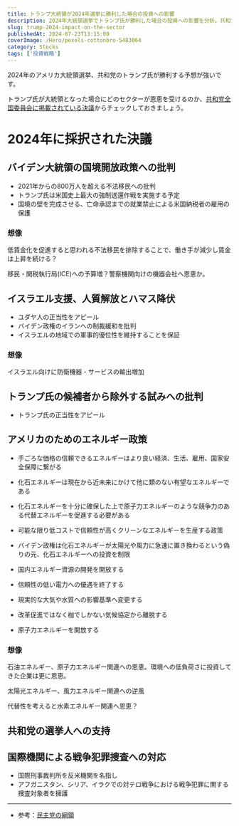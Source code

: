 ```yaml
---
title: トランプ大統領が2024年選挙に勝利した場合の投資への影響
description: 2024年大統領選挙でトランプ氏が勝利した場合の投資への影響を分析。共和党の決議からエネルギー政策(化石燃料・原子力推進、太陽光・風力逆風)、国境管理強化、イスラエル支援などセクター別影響を予想。
slug: trump-2024-impact-on-the-sector
publishedAt: 2024-07-23T13:15:00
coverImage: /Hero/pexels-cottonbro-5483064
category: Stocks
tags: ['投資戦略']
---
```


2024年のアメリカ大統領選挙、共和党のトランプ氏が勝利する予想が強いです。

トランプ氏が大統領となった場合にどのセクターが恩恵を受けるのか、[共和党全国委員会に掲載されている決議](https://gop.com/rules-and-resolutions/)からチェックしておきましょう。

# 2024年に採択された決議

## バイデン大統領の国境開放政策への批判

- 2021年からの800万人を超える不法移民への批判
- トランプ氏は米国史上最大の強制送還作戦を実施する予定
- 国境の壁を完成させる、亡命承認までの就業禁止による米国納税者の雇用の保護

### 想像

低賃金化を促進すると思われる不法移民を排除することで、働き手が減少し賃金は上昇を続ける？

移民・関税執行局(ICE)への予算増？警察機関向けの機器会社へ恩恵か。

## イスラエル支援、人質解放とハマス降伏

- ユダヤ人の正当性をアピール
- バイデン政権のイランへの制裁緩和を批判
- イスラエルの地域での軍事的優位性を維持することを保証

### 想像

イスラエル向けに防衛機器・サービスの輸出増加

## トランプ氏の候補者から除外する試みへの批判

- トランプ氏の正当性をアピール

## アメリカのためのエネルギー政策

- 手ごろな価格の信頼できるエネルギーはより良い経済、生活、雇用、国家安全保障に繋がる
- 化石エネルギーは現在から近未来にかけて他に類のない有望なエネルギーである
- 化石エネルギーを十分に確保した上で原子力エネルギーのような競争力のある代替エネルギーを促進する必要がある
- 可能な限り低コストで信頼性が高くクリーンなエネルギーを生産する政策
- バイデン政権は化石エネルギーが太陽光や風力に急速に置き換わるという偽りの元、化石エネルギーへの投資を制限

- 国内エネルギー資源の開発を開放する
- 信頼性の低い電力への優遇を終了する
- 現実的な大気や水質への影響基準へ変更する
- 改革促進ではなく枷でしかない気候協定から離脱する
- 原子力エネルギーを開放する

### 想像

石油エネルギー、原子力エネルギー関連への恩恵。環境への低負荷さに投資してきた企業は更に恩恵。

太陽光エネルギー、風力エネルギー関連への逆風

代替性を考えると水素エネルギー関連へ恩恵？

## 共和党の選挙人への支持

## 国際機関による戦争犯罪捜査への対応

- 国際刑事裁判所を反米機関を名指し
- アフガニスタン、シリア、イラクでの対テロ戦争における戦争犯罪に関する捜査対象者を擁護

---

- 参考：[民主党の綱領](https://democrats.org/where-we-stand/party-platform/)

